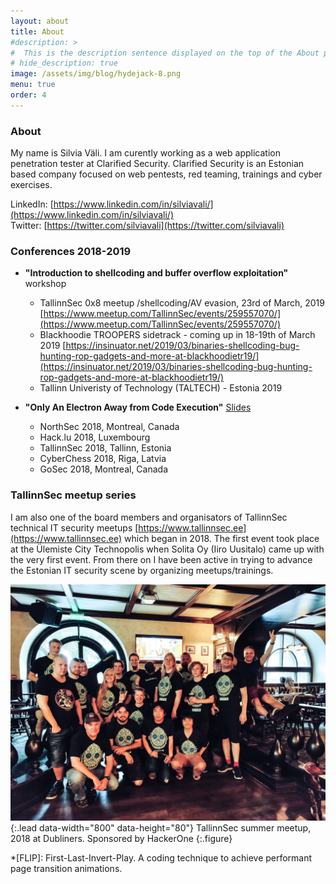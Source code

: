 ```yaml
---
layout: about
title: About
#description: >
#  This is the description sentence displayed on the top of the About page and in search engines
# hide_description: true
image: /assets/img/blog/hydejack-8.png
menu: true
order: 4
---
```


### About

My name is Silvia Väli. I am curently working as a web application penetration tester at Clarified Security. Clarified Security is an Estonian based company focused on web pentests, red teaming, trainings and cyber exercises.

LinkedIn: [https://www.linkedin.com/in/silviavali/](https://www.linkedin.com/in/silviavali/)<br>
Twitter: [https://twitter.com/silviavali](https://twitter.com/silviavali)

### Conferences 2018-2019

* **"Introduction to shellcoding and buffer overflow exploitation"** workshop
	- TallinnSec 0x8 meetup /shellcoding/AV evasion, 23rd of March, 2019 [https://www.meetup.com/TallinnSec/events/259557070/](https://www.meetup.com/TallinnSec/events/259557070/)
	- Blackhoodie TROOPERS sidetrack - coming up in 18-19th of March 2019
	[https://insinuator.net/2019/03/binaries-shellcoding-bug-hunting-rop-gadgets-and-more-at-blackhoodietr19/](https://insinuator.net/2019/03/binaries-shellcoding-bug-hunting-rop-gadgets-and-more-at-blackhoodietr19/)
	- Tallinn Univeristy of Technology (TALTECH) - Estonia 2019

* **"Only An Electron Away from Code Execution"** [Slides](https://cert.lv/uploads/Kibershahs/Prezentacijas/Silvia_Vali_Kibersahs-2018.pdf)
	- NorthSec 2018, Montreal, Canada
	- Hack.lu 2018, Luxembourg
	- TallinnSec 2018, Tallinn, Estonia
	- CyberChess 2018, Riga, Latvia
	- GoSec 2018, Montreal, Canada

### TallinnSec meetup series

I am also one of the board members and organisators of TallinnSec technical IT security meetups [https://www.tallinnsec.ee](https://www.tallinnsec.ee) which began in 2018. The first event took place at the Ülemiste City Technopolis when Solita Oy (Iiro Uusitalo) came up with the very first event. From there on I have been active in trying to advance the Estonian IT security scene by organizing meetups/trainings.

![](/assets/img/tallinnsec.jpg){:.lead data-width="800" data-height="80"}
TallinnSec summer meetup, 2018 at Dubliners. Sponsored by HackerOne
{:.figure}

*[FLIP]: First-Last-Invert-Play. A coding technique to achieve performant page transition animations.
